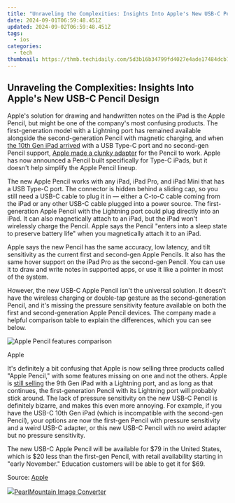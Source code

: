 ```yaml
---
title: "Unraveling the Complexities: Insights Into Apple's New USB-C Pencil Design"
date: 2024-09-01T06:59:48.451Z
updated: 2024-09-02T06:59:48.451Z
tags:
  - ios
categories:
  - tech
thumbnail: https://thmb.techidaily.com/5d3b16b34799fd4027e4ade17484dcb7de0969abd15218a509c4db117b716df9.jpg
---
```


## Unraveling the Complexities: Insights Into Apple's New USB-C Pencil Design

Apple's solution for drawing and handwritten notes on the iPad is the Apple Pencil, but might be one of the company's most confusing products. The first-generation model with a Lightning port has remained available alongside the second-generation Pencil with magnetic charging, and when [the 10th Gen iPad arrived](https://screen-activity-recording.techidaily.com/new-2024-approved-master-your-recordings-on-macos-with-these-top-microphones/) with a USB Type-C port and no second-gen Pencil support, [Apple made a clunky adapter](https://youtube-videos.techidaily.com/1716461619448-how-to-write-a-script-for-a-youtube-video/) for the Pencil to work. Apple has now announced a Pencil built specifically for Type-C iPads, but it doesn't help simplify the Apple Pencil lineup.

 The new Apple Pencil works with any iPad, iPad Pro, and iPad Mini that has a USB Type-C port. The connector is hidden behind a sliding cap, so you still need a USB-C cable to plug it in — either a C-to-C cable coming from the iPad or any other USB-C cable plugged into a power source. The first-generation Apple Pencil with the Lightning port could plug directly into an iPad. It can also magnetically attach to an iPad, but the iPad won't wirelessly charge the Pencil. Apple says the Pencil "enters into a sleep state to preserve battery life" when you magnetically attach it to an iPad.

 Apple says the new Pencil has the same accuracy, low latency, and tilt sensitivity as the current first and second-gen Apple Pencils. It also has the same hover support on the iPad Pro as the second-gen Pencil. You can use it to draw and write notes in supported apps, or use it like a pointer in most of the system.

 However, the new USB-C Apple Pencil isn't the universal solution. It doesn't have the wireless charging or double-tap gesture as the second-generation Pencil, and it's missing the pressure sensitivity feature available on both the first and second-generation Apple Pencil devices. The company made a helpful comparison table to explain the differences, which you can see below.

![Apple Pencil features comparison](https://static1.howtogeekimages.com/wordpress/wp-content/uploads/2023/10/apple-pencil-features-comparison.jpg) 

Apple

 It's definitely a bit confusing that Apple is now selling three products called "Apple Pencil," with some features missing on one and not the others. Apple is [still selling](https://www.amazon.com/2021-Apple-10-2-inch-iPad-Wi-Fi/dp/B09G9FPHY6?tag=hotoge-20&ascsubtag=UUhtgUeUpU2000726&asc%5Frefurl=https%3A%2F%2Fwww.howtogeek.com%2Fusb-c-apple-pencil-revealed%2F&asc%5Fcampaign=Short-Term) the 9th Gen iPad with a Lightning port, and as long as that continues, the first-generation Pencil with its Lightning port will probably stick around. The lack of pressure sensitivity on the new USB-C Pencil is definitely bizarre, and makes this even more annoying. For example, if you have the USB-C 10th Gen iPad (which is incompatible with the second-gen Pencil), your options are now the first-gen Pencil with pressure sensitivity and a weird USB-C adapter, or this new USB-C Pencil with no weird adapter but no pressure sensitivity.

 The new USB-C Apple Pencil will be available for $79 in the United States, which is $20 less than the first-gen Pencil, with retail availability starting in "early November." Education customers will be able to get it for $69.

 Source: [Apple](https://www.apple.com/newsroom/2023/10/apple-introduces-new-apple-pencil-bringing-more-value-and-choice-to-the-lineup/)

<ins class="adsbygoogle"
     style="display:block"
     data-ad-format="autorelaxed"
     data-ad-client="ca-pub-7571918770474297"
     data-ad-slot="1223367746"></ins>



<ins class="adsbygoogle"
     style="display:block"
     data-ad-client="ca-pub-7571918770474297"
     data-ad-slot="8358498916"
     data-ad-format="auto"
     data-full-width-responsive="true"></ins>



<!-- affiliate ads begin -->
<a href="https://secure.2checkout.com/order/checkout.php?PRODS=4550420&QTY=1&AFFILIATE=108875&CART=1"><img src="https://www.pearlmountainsoft.com/n_img/product/pic/f_02.jpg" border="0">PearlMountain Image Converter</a>
<!-- affiliate ads end -->